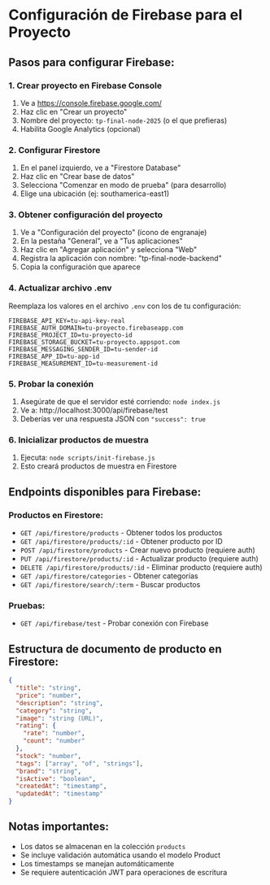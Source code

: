 # Configuración de Firebase para el Proyecto

## Pasos para configurar Firebase:

### 1. Crear proyecto en Firebase Console
1. Ve a https://console.firebase.google.com/
2. Haz clic en "Crear un proyecto"
3. Nombre del proyecto: `tp-final-node-2025` (o el que prefieras)
4. Habilita Google Analytics (opcional)

### 2. Configurar Firestore
1. En el panel izquierdo, ve a "Firestore Database"
2. Haz clic en "Crear base de datos"
3. Selecciona "Comenzar en modo de prueba" (para desarrollo)
4. Elige una ubicación (ej: southamerica-east1)

### 3. Obtener configuración del proyecto
1. Ve a "Configuración del proyecto" (ícono de engranaje)
2. En la pestaña "General", ve a "Tus aplicaciones"
3. Haz clic en "Agregar aplicación" y selecciona "Web"
4. Registra la aplicación con nombre: "tp-final-node-backend"
5. Copia la configuración que aparece

### 4. Actualizar archivo .env
Reemplaza los valores en el archivo `.env` con los de tu configuración:

```env
FIREBASE_API_KEY=tu-api-key-real
FIREBASE_AUTH_DOMAIN=tu-proyecto.firebaseapp.com
FIREBASE_PROJECT_ID=tu-proyecto-id
FIREBASE_STORAGE_BUCKET=tu-proyecto.appspot.com
FIREBASE_MESSAGING_SENDER_ID=tu-sender-id
FIREBASE_APP_ID=tu-app-id
FIREBASE_MEASUREMENT_ID=tu-measurement-id
```

### 5. Probar la conexión
1. Asegúrate de que el servidor esté corriendo: `node index.js`
2. Ve a: http://localhost:3000/api/firebase/test
3. Deberías ver una respuesta JSON con `"success": true`

### 6. Inicializar productos de muestra
1. Ejecuta: `node scripts/init-firebase.js`
2. Esto creará productos de muestra en Firestore

## Endpoints disponibles para Firebase:

### Productos en Firestore:
- `GET /api/firestore/products` - Obtener todos los productos
- `GET /api/firestore/products/:id` - Obtener producto por ID
- `POST /api/firestore/products` - Crear nuevo producto (requiere auth)
- `PUT /api/firestore/products/:id` - Actualizar producto (requiere auth)
- `DELETE /api/firestore/products/:id` - Eliminar producto (requiere auth)
- `GET /api/firestore/categories` - Obtener categorías
- `GET /api/firestore/search/:term` - Buscar productos

### Pruebas:
- `GET /api/firebase/test` - Probar conexión con Firebase

## Estructura de documento de producto en Firestore:

```json
{
  "title": "string",
  "price": "number",
  "description": "string",
  "category": "string",
  "image": "string (URL)",
  "rating": {
    "rate": "number",
    "count": "number"
  },
  "stock": "number",
  "tags": ["array", "of", "strings"],
  "brand": "string",
  "isActive": "boolean",
  "createdAt": "timestamp",
  "updatedAt": "timestamp"
}
```

## Notas importantes:
- Los datos se almacenan en la colección `products`
- Se incluye validación automática usando el modelo Product
- Los timestamps se manejan automáticamente
- Se requiere autenticación JWT para operaciones de escritura
